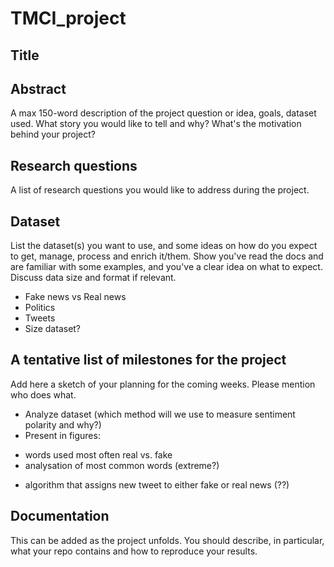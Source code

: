 # TMCI_project

## Title

## Abstract
A max 150-word description of the project question or idea, goals, dataset used. What story you would like to tell and why? What's the motivation behind your project?

## Research questions
A list of research questions you would like to address during the project. 

## Dataset
List the dataset(s) you want to use, and some ideas on how do you expect to get, manage, process and enrich it/them. Show you've read the docs and are familiar with some examples, and you've a clear idea on what to expect. Discuss data size and format if relevant.

- Fake news vs Real news
- Politics
- Tweets 
- Size dataset?

## A tentative list of milestones for the project
Add here a sketch of your planning for the coming weeks. Please mention who does what.
- Analyze dataset (which method will we use to measure sentiment polarity and why?)
- Present in figures:
* words used most often real vs. fake
* analysation of most common words (extreme?)
- algorithm that assigns new tweet to either fake or real news (??)

## Documentation
This can be added as the project unfolds. You should describe, in particular, what your repo contains and how to reproduce your results.
